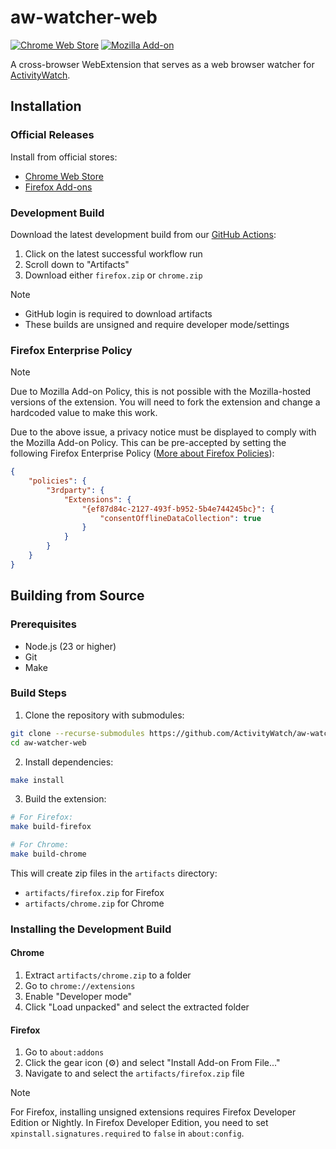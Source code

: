 # aw-watcher-web

[![Chrome Web Store](https://img.shields.io/chrome-web-store/v/nglaklhklhcoonedhgnpgddginnjdadi.svg)][chrome]
[![Mozilla Add-on](https://img.shields.io/amo/v/aw-watcher-web.svg)][firefox]

A cross-browser WebExtension that serves as a web browser watcher for [ActivityWatch][activitywatch].

## Installation

### Official Releases

Install from official stores:

- [Chrome Web Store][chrome]
- [Firefox Add-ons][firefox]

### Development Build

Download the latest development build from our [GitHub Actions][gh-actions]:

1. Click on the latest successful workflow run
2. Scroll down to "Artifacts"
3. Download either `firefox.zip` or `chrome.zip`

> [!NOTE]
>
> - GitHub login is required to download artifacts
> - These builds are unsigned and require developer mode/settings

### Firefox Enterprise Policy

> [!NOTE]
> Due to Mozilla Add-on Policy, this is not possible with the Mozilla-hosted versions of the extension. You will need to fork the extension and change a hardcoded value to make this work.

Due to the above issue, a privacy notice must be displayed to comply with the Mozilla Add-on Policy. This can be pre-accepted by setting the following Firefox Enterprise Policy ([More about Firefox Policies][mozilla-policy]):

```json
{
    "policies": {
        "3rdparty": {
            "Extensions": {
                "{ef87d84c-2127-493f-b952-5b4e744245bc}": {
                    "consentOfflineDataCollection": true
                }
            }
        }
    }
}
```

## Building from Source

### Prerequisites

- Node.js (23 or higher)
- Git
- Make

### Build Steps

1. Clone the repository with submodules:

```sh
git clone --recurse-submodules https://github.com/ActivityWatch/aw-watcher-web.git
cd aw-watcher-web
```

2. Install dependencies:

```sh
make install
```

3. Build the extension:

```sh
# For Firefox:
make build-firefox

# For Chrome:
make build-chrome
```

This will create zip files in the `artifacts` directory:

- `artifacts/firefox.zip` for Firefox
- `artifacts/chrome.zip` for Chrome

### Installing the Development Build

#### Chrome

1. Extract `artifacts/chrome.zip` to a folder
2. Go to `chrome://extensions`
3. Enable "Developer mode"
4. Click "Load unpacked" and select the extracted folder

#### Firefox

1. Go to `about:addons`
2. Click the gear icon (⚙️) and select "Install Add-on From File..."
3. Navigate to and select the `artifacts/firefox.zip` file

> [!NOTE]
> For Firefox, installing unsigned extensions requires Firefox Developer Edition or Nightly.
> In Firefox Developer Edition, you need to set `xpinstall.signatures.required` to `false` in `about:config`.

[activitywatch]: https://github.com/ActivityWatch/activitywatch
[firefox]: https://addons.mozilla.org/en-US/firefox/addon/aw-watcher-web/
[chrome]: https://chromewebstore.google.com/detail/activitywatch-web-watcher/nglaklhklhcoonedhgnpgddginnjdadi
[mozilla-policy]: https://mozilla.github.io/policy-templates/
[gh-actions]: https://github.com/ActivityWatch/aw-watcher-web/actions/workflows/build.yml?query=branch%3Amaster+is%3Asuccess
